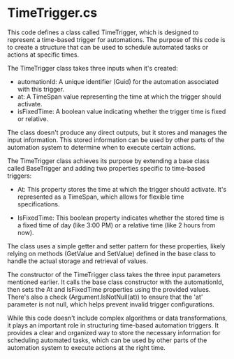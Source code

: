 # TimeTrigger.cs

This code defines a class called TimeTrigger, which is designed to represent a time-based trigger for automations. The purpose of this code is to create a structure that can be used to schedule automated tasks or actions at specific times.

The TimeTrigger class takes three inputs when it's created:

- automationId: A unique identifier (Guid) for the automation associated with this trigger.
- at: A TimeSpan value representing the time at which the trigger should activate.
- isFixedTime: A boolean value indicating whether the trigger time is fixed or relative.

The class doesn't produce any direct outputs, but it stores and manages the input information. This stored information can be used by other parts of the automation system to determine when to execute certain actions.

The TimeTrigger class achieves its purpose by extending a base class called BaseTrigger and adding two properties specific to time-based triggers:

- At: This property stores the time at which the trigger should activate. It's represented as a TimeSpan, which allows for flexible time specifications.

- IsFixedTime: This boolean property indicates whether the stored time is a fixed time of day (like 3:00 PM) or a relative time (like 2 hours from now).

The class uses a simple getter and setter pattern for these properties, likely relying on methods (GetValue and SetValue) defined in the base class to handle the actual storage and retrieval of values.

The constructor of the TimeTrigger class takes the three input parameters mentioned earlier. It calls the base class constructor with the automationId, then sets the At and IsFixedTime properties using the provided values. There's also a check (Argument.IsNotNull(at)) to ensure that the 'at' parameter is not null, which helps prevent invalid trigger configurations.

While this code doesn't include complex algorithms or data transformations, it plays an important role in structuring time-based automation triggers. It provides a clear and organized way to store the necessary information for scheduling automated tasks, which can be used by other parts of the automation system to execute actions at the right time.